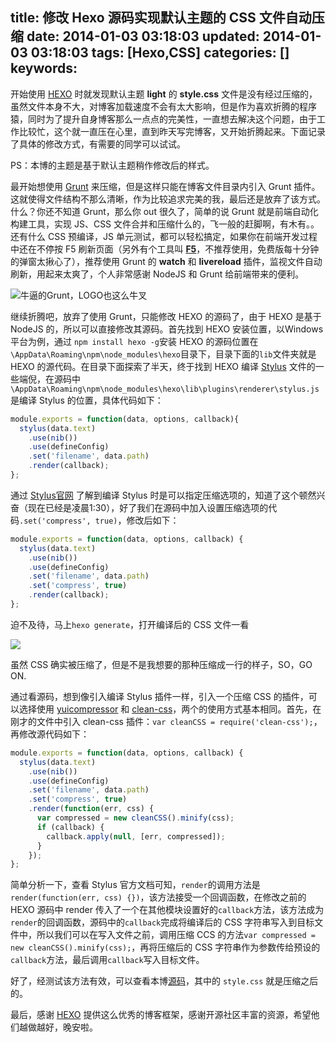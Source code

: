 title: 修改 Hexo 源码实现默认主题的 CSS 文件自动压缩
date: 2014-01-03 03:18:03
updated: 2014-01-03 03:18:03
tags: [Hexo,CSS]
categories: []
keywords:
---
开始使用 [HEXO][1] 时就发现默认主题 **light** 的 **style.css** 文件是没有经过压缩的，虽然文件本身不大，对博客加载速度不会有太大影响，但是作为喜欢折腾的程序猿，同时为了提升自身博客那么一点点的完美性，一直想去解决这个问题，由于工作比较忙，这个就一直压在心里，直到昨天写完博客，又开始折腾起来。下面记录了具体的修改方式，有需要的同学可以试试。

PS：本博的主题是基于默认主题稍作修改后的样式。

最开始想使用 [Grunt](http://gruntjs.com/) 来压缩，但是这样只能在博客文件目录内引入 Grunt 插件。这就使得文件结构不那么清晰，作为比较追求完美的我，最后还是放弃了该方式。什么？你还不知道 Grunt，那么你 out 很久了，简单的说 Grunt 就是前端自动化构建工具，实现 JS、CSS 文件合并和压缩什么的，飞一般的赶脚啊，有木有。。还有什么 CSS 预编译，JS 单元测试，都可以轻松搞定，如果你在前端开发过程中还在不停按 F5 刷新页面（另外有个工具叫 [**F5**](http://getf5.com/)，不推荐使用，免费版每十分钟的弹窗太揪心了），推荐使用 Grunt 的 **watch** 和 **livereload** 插件，监视文件自动刷新，用起来太爽了，个人非常感谢 NodeJS 和 Grunt 给前端带来的便利。

![](http://bubkoo.qiniudn.com/grunt-logo.png "牛逼的Grunt，LOGO也这么牛叉")<!--more-->

继续折腾吧，放弃了使用 Grunt，只能修改 HEXO 的源码了，由于 HEXO 是基于 NodeJS 的，所以可以直接修改其源码。首先找到 HEXO 安装位置，以Windows 平台为例，通过 `npm install hexo -g`安装 HEXO 的源码位置在`\AppData\Roaming\npm\node_modules\hexo`目录下，目录下面的`lib`文件夹就是 HEXO 的源代码。在目录下面探索了半天，终于找到 HEXO 编译 [Stylus](http://learnboost.github.io/stylus/) 文件的一些端倪，在源码中`\AppData\Roaming\npm\node_modules\hexo\lib\plugins\renderer\stylus.js`是编译 Stylus 的位置，具体代码如下：

``` javascript
module.exports = function(data, options, callback){
  stylus(data.text)
    .use(nib())
    .use(defineConfig)
    .set('filename', data.path)
    .render(callback);
};
```

通过 [Stylus官网](http://learnboost.github.io/stylus/docs/js.html) 了解到编译 Stylus 时是可以指定压缩选项的，知道了这个顿然兴奋（现在已经是凌晨1:30），好了我们在源码中加入设置压缩选项的代码`.set('compress', true)`，修改后如下：

``` javascript
module.exports = function(data, options, callback) {
  stylus(data.text)
    .use(nib())
    .use(defineConfig)
    .set('filename', data.path)
    .set('compress', true)
    .render(callback);
};
```

迫不及待，马上`hexo generate`，打开编译后的 CSS 文件一看

![](http://bubkoo.qiniudn.com/hexo-css-compress.png)

虽然 CSS 确实被压缩了，但是不是我想要的那种压缩成一行的样子，SO，GO ON.

通过看源码，想到像引入编译 Stylus 插件一样，引入一个压缩 CSS 的插件，可以选择使用 [yuicompressor](https://github.com/yui/yuicompressor) 和 [clean-css](https://github.com/GoalSmashers/clean-css)，两个的使用方式基本相同。首先，在刚才的文件中引入 clean-css 插件：`var cleanCSS = require('clean-css');`，再修改源代码如下：

``` javascript
module.exports = function(data, options, callback) {
  stylus(data.text)
    .use(nib())
    .use(defineConfig)
    .set('filename', data.path)
    .set('compress', true)
    .render(function(err, css) {
      var compressed = new cleanCSS().minify(css);
      if (callback) {
        callback.apply(null, [err, compressed]);
      }
    });
};
```

简单分析一下，查看 Stylus 官方文档可知，`render`的调用方法是`render(function(err, css) {})`，该方法接受一个回调函数，在修改之前的 HEXO 源码中 render 传入了一个在其他模块设置好的`callback`方法，该方法成为`render`的回调函数，源码中的`callback`完成将编译后的 CSS 字符串写入到目标文件中，所以我们可以在写入文件之前，调用压缩 CCS 的方法`var compressed = new cleanCSS().minify(css);`，再将压缩后的 CSS 字符串作为参数传给预设的`callback`方法，最后调用`callback`写入目标文件。

好了，经测试该方法有效，可以查看本博[源码](http://bubkoo.com/css/style.css)，其中的 `style.css` 就是压缩之后的。

最后，感谢 [HEXO][1] 提供这么优秀的博客框架，感谢开源社区丰富的资源，希望他们越做越好，晚安啦。

[1]: http://zespia.tw/hexo/?utm_source=feedly